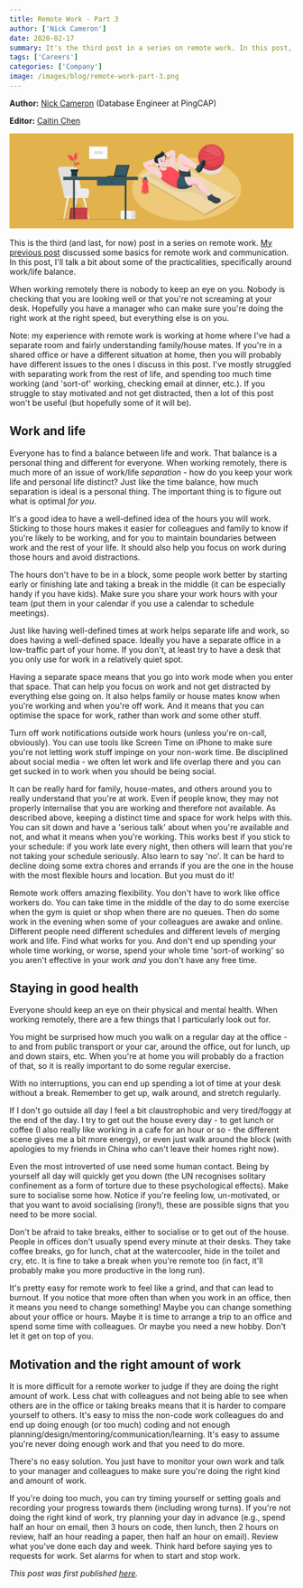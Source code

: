 ```yaml
---
title: Remote Work - Part 3
author: ['Nick Cameron']
date: 2020-02-17
summary: It's the third post in a series on remote work. In this post, Nick Cameron talks a bit about some of the practicalities, specifically around work and life balance.
tags: ['Careers']
categories: ['Company']
image: /images/blog/remote-work-part-3.png
---
```


**Author:** [Nick Cameron](https://github.com/nrc) (Database Engineer at PingCAP)

**Editor:** [Caitin Chen](https://github.com/CaitinChen)

![Remote work - part 3](media/remote-work-part-3.png)

This is the third (and last, for now) post in a series on remote work. [My previous post](https://pingcap.com/blog/remote-work-part-2/) discussed some basics for remote work and communication. In this post, I'll talk a bit about some of the practicalities, specifically around work/life balance.

When working remotely there is nobody to keep an eye on you. Nobody is checking that you are looking well or that you're not screaming at your desk. Hopefully you have a manager who can make sure you're doing the right work at the right speed, but everything else is on you.

Note: my experience with remote work is working at home where I've had a separate room and fairly understanding family/house mates. If you're in a shared office or have a different situation at home, then you will probably have different issues to the ones I discuss in this post. I've mostly struggled with separating work from the rest of life, and spending too much time working (and 'sort-of' working, checking email at dinner, etc.). If you struggle to stay motivated and not get distracted, then a lot of this post won't be useful (but hopefully some of it will be).

## Work and life

Everyone has to find a balance between life and work. That balance is a personal thing and different for everyone. When working remotely, there is much more of an issue of work/life *separation* - how do you keep your work life and personal life distinct? Just like the time balance, how much separation is ideal is a personal thing. The important thing is to figure out what is optimal *for you*.

It's a good idea to have a well-defined idea of the hours you will work. Sticking to those hours makes it easier for colleagues and family to know if you're likely to be working, and for you to maintain boundaries between work and the rest of your life. It should also help you focus on work during those hours and avoid distractions.

The hours don't have to be in a block, some people work better by starting early or finishing late and taking a break in the middle (it can be especially handy if you have kids). Make sure you share your work hours with your team (put them in your calendar if you use a calendar to schedule meetings).

Just like having well-defined times at work helps separate life and work, so does having a well-defined space. Ideally you have a separate office in a low-traffic part of your home. If you don't, at least try to have a desk that you only use for work in a relatively quiet spot.

Having a separate space means that you go into work mode when you enter that space. That can help you focus on work and not get distracted by everything else going on. It also helps family or house mates know when you're working and when you're off work. And it means that you can optimise the space for work, rather than work *and* some other stuff.

Turn off work notifications outside work hours (unless you're on-call, obviously). You can use tools like Screen Time on iPhone to make sure you're not letting work stuff impinge on your non-work time. Be disciplined about social media - we often let work and life overlap there and you can get sucked in to work when you should be being social.

It can be really hard for family, house-mates, and others around you to really understand that you're at work. Even if people know, they may not properly internalise that you are working and therefore not available. As described above, keeping a distinct time and space for work helps with this. You can sit down and have a 'serious talk' about when you're available and not, and what it means when you're working. This works best if you stick to your schedule: if you work late every night, then others will learn that you're not taking your schedule seriously. Also learn to say 'no'. It can be hard to decline doing some extra chores and errands if you are the one in the house with the most flexible hours and location. But you must do it!

Remote work offers amazing flexibility. You don't have to work like office workers do. You can take time in the middle of the day to do some exercise when the gym is quiet or shop when there are no queues. Then do some work in the evening when some of your colleagues are awake and online. Different people need different schedules and different levels of merging work and life. Find what works for you. And don't end up spending your whole time working, or worse, spend your whole time 'sort-of working' so you aren't effective in your work *and* you don't have any free time.

## Staying in good health

Everyone should keep an eye on their physical and mental health. When working remotely, there are a few things that I particularly look out for.

You might be surprised how much you walk on a regular day at the office - to and from public transport or your car, around the office, out for lunch, up and down stairs, etc. When you're at home you will probably do a fraction of that, so it is really important to do some regular exercise.

With no interruptions, you can end up spending a lot of time at your desk without a break. Remember to get up, walk around, and stretch regularly.

If I don't go outside all day I feel a bit claustrophobic and very tired/foggy at the end of the day. I try to get out the house every day - to get lunch or coffee (I also really like working in a cafe for an hour or so - the different scene gives me a bit more energy), or even just walk around the block (with apologies to my friends in China who can't leave their homes right now).

Even the most introverted of use need some human contact. Being by yourself all day will quickly get you down (the UN recognises solitary confinement as a form of torture due to these psychological effects). Make sure to socialise some how. Notice if you're feeling low, un-motivated, or that you want to avoid socialising (irony!), these are possible signs that you need to be more social.

Don't be afraid to take breaks, either to socialise or to get out of the house. People in offices don't usually spend every minute at their desks. They take coffee breaks, go for lunch, chat at the watercooler, hide in the toilet and cry, etc. It is fine to take a break when you're remote too (in fact, it'll probably make you more productive in the long run).

It's pretty easy for remote work to feel like a grind, and that can lead to burnout. If you notice that more often than when you work in an office, then it means you need to change something! Maybe you can change something about your office or hours. Maybe it is time to arrange a trip to an office and spend some time with colleagues. Or maybe you need a new hobby. Don't let it get on top of you.

## Motivation and the right amount of work

It is more difficult for a remote worker to judge if they are doing the right amount of work. Less chat with colleagues and not being able to see when others are in the office or taking breaks means that it is harder to compare yourself to others. It's easy to miss the non-code work colleagues do and end up doing enough (or too much) coding and not enough planning/design/mentoring/communication/learning. It's easy to assume you're never doing enough work and that you need to do more.

There's no easy solution. You just have to monitor your own work and talk to your manager and colleagues to make sure you're doing the right kind and amount of work.

If you're doing too much, you can try timing yourself or setting goals and recording your progress towards them (including wrong turns). If you're not doing the right kind of work, try planning your day in advance (e.g., spend half an hour on email, then 3 hours on code, then lunch, then 2 hours on review, half an hour reading a paper, then half an hour on email). Review what you've done each day and week. Think hard before saying yes to requests for work. Set alarms for when to start and stop work.

*This post was first published [here](https://www.ncameron.org/blog/remote-work-part-3/).*
